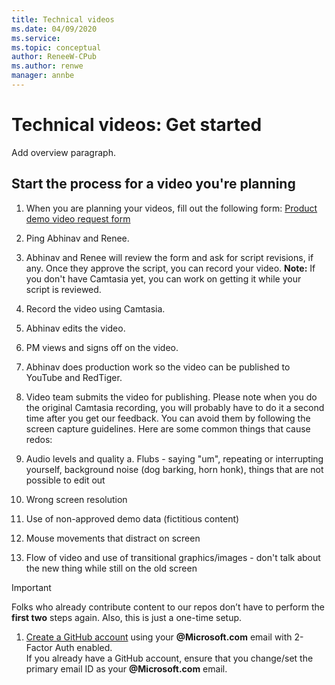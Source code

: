```yaml
---
title: Technical videos
ms.date: 04/09/2020
ms.service: 
ms.topic: conceptual
author: ReneeW-CPub
ms.author: renwe
manager: annbe
---
```


# Technical videos: Get started

Add overview paragraph.

## Start the process for a video you're planning


1.	When you are planning your videos, fill out the following form: [Product demo video request form](https://forms.office.com/Pages/ResponsePage.aspx?id=v4j5cvGGr0GRqy180BHbR9b5wR1zDLRMp9sYA_S9dMJURTJYNkNWR1FLRDNCV1FGSUNENEVPUkNMVi4u)
2.	Ping Abhinav and Renee. 
3.	Abhinav and Renee will review the form and ask for script revisions, if any. 
    Once they approve the script, you can record your video.
    **Note:** If you don't have Camtasia yet, you can work on getting it while your script is reviewed.
4.	Record the video using Camtasia. 
5.	Abhinav edits the video.
6.	PM views and signs off on the video.
7.	Abhinav does production work so the video can be published to YouTube and RedTiger.
8.	Video team submits the video for publishing.
Please note when you do the original Camtasia recording, you will probably have to do it a second time after you get our feedback. You can avoid them by following the screen capture guidelines. Here are some common things that cause redos:

1.	Audio levels and quality
a.	Flubs - saying "um", repeating or interrupting yourself, background noise (dog barking, horn honk), things that are not possible to edit out
2.	Wrong screen resolution
3.	Use of non-approved demo data (fictitious content)
4.	Mouse movements that distract on screen
5.	Flow of video and use of transitional graphics/images - don't talk about the new thing while still on the old screen
 

> [!IMPORTANT]  
> Folks who already contribute content to our repos don’t have to perform the **first
two** steps again. Also, this is just a one-time setup.

1.  [Create a GitHub account](https://github.com/join) using your
    **\@Microsoft.com** email with 2-Factor Auth enabled.  
    If you already have a GitHub account, ensure that you change/set the primary
    email ID as your **\@Microsoft.com** email.<br/>
